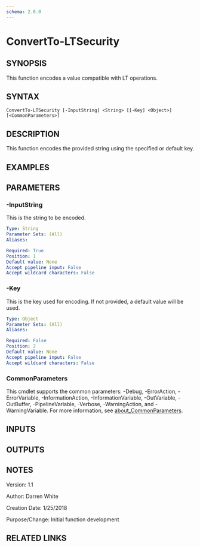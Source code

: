 ```yaml
---
schema: 2.0.0
---
```


# ConvertTo-LTSecurity

## SYNOPSIS
This function encodes a value compatible with LT operations.

## SYNTAX

```
ConvertTo-LTSecurity [-InputString] <String> [[-Key] <Object>] [<CommonParameters>]
```

## DESCRIPTION
This function encodes the provided string using the specified or default key.

## EXAMPLES

## PARAMETERS

### -InputString
This is the string to be encoded.

```yaml
Type: String
Parameter Sets: (All)
Aliases:

Required: True
Position: 1
Default value: None
Accept pipeline input: False
Accept wildcard characters: False
```

### -Key
This is the key used for encoding. If not provided, a default value will be used.

```yaml
Type: Object
Parameter Sets: (All)
Aliases:

Required: False
Position: 2
Default value: None
Accept pipeline input: False
Accept wildcard characters: False
```

### CommonParameters
This cmdlet supports the common parameters: -Debug, -ErrorAction, -ErrorVariable, -InformationAction, -InformationVariable, -OutVariable, -OutBuffer, -PipelineVariable, -Verbose, -WarningAction, and -WarningVariable. For more information, see [about_CommonParameters](http://go.microsoft.com/fwlink/?LinkID=113216).

## INPUTS

## OUTPUTS

## NOTES
Version:        1.1

Author:         Darren White

Creation Date:  1/25/2018

Purpose/Change: Initial function development 


## RELATED LINKS
